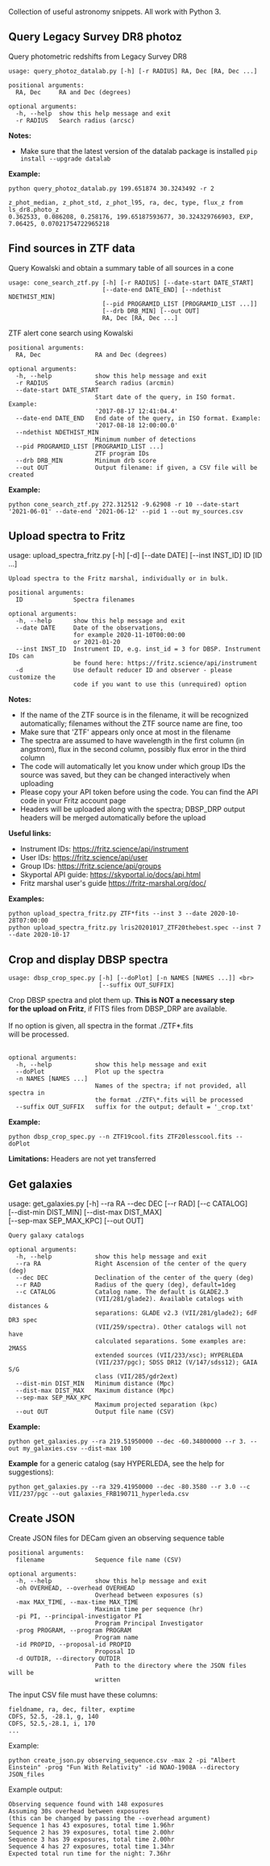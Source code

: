 Collection of useful astronomy snippets. All work with Python 3.

## Query Legacy Survey DR8 photoz

Query photometric redshifts from Legacy Survey DR8<br>

```
usage: query_photoz_datalab.py [-h] [-r RADIUS] RA, Dec [RA, Dec ...]

positional arguments:
  RA, Dec     RA and Dec (degrees)

optional arguments:
  -h, --help  show this help message and exit
  -r RADIUS   Search radius (arcsc)
```

**Notes:**
* Make sure that the latest version of the datalab package is installed
`pip install --upgrade datalab`
 

**Example:**

```
python query_photoz_datalab.py 199.651874 30.3243492 -r 2
```
```
z_phot_median, z_phot_std, z_phot_l95, ra, dec, type, flux_z from ls_dr8.photo_z
0.362533, 0.086208, 0.258176, 199.65187593677, 30.324329766903, EXP, 7.06425, 0.07021754722965218
```

## Find sources in ZTF data

Query Kowalski and obtain a summary table of all sources in a cone <br>
```
usage: cone_search_ztf.py [-h] [-r RADIUS] [--date-start DATE_START]
                          [--date-end DATE_END] [--ndethist NDETHIST_MIN]
                          [--pid PROGRAMID_LIST [PROGRAMID_LIST ...]]
                          [--drb DRB_MIN] [--out OUT]
                          RA, Dec [RA, Dec ...]
```

ZTF alert cone search using Kowalski
```
positional arguments:
  RA, Dec               RA and Dec (degrees)

optional arguments:
  -h, --help            show this help message and exit
  -r RADIUS             Search radius (arcmin)
  --date-start DATE_START
                        Start date of the query, in ISO format. Example:
                        '2017-08-17 12:41:04.4'
  --date-end DATE_END   End date of the query, in ISO format. Example:
                        '2017-08-18 12:00:00.0'
  --ndethist NDETHIST_MIN
                        Minimum number of detections
  --pid PROGRAMID_LIST [PROGRAMID_LIST ...]
                        ZTF program IDs
  --drb DRB_MIN         Minimum drb score
  --out OUT             Output filename: if given, a CSV file will be created
```

**Example:**

```
python cone_search_ztf.py 272.312512 -9.62908 -r 10 --date-start '2021-06-01' --date-end '2021-06-12' --pid 1 --out my_sources.csv
```

## Upload spectra to Fritz

usage: upload_spectra_fritz.py [-h] [-d] [--date DATE] [--inst INST_ID]
                               ID [ID ...] <br>
```
Upload spectra to the Fritz marshal, individually or in bulk.

positional arguments:
  ID              Spectra filenames

optional arguments:
  -h, --help      show this help message and exit
  --date DATE     Date of the observations,
                  for example 2020-11-10T00:00:00
                  or 2021-01-20
  --inst INST_ID  Instrument ID, e.g. inst_id = 3 for DBSP. Instrument IDs can
                  be found here: https://fritz.science/api/instrument
  -d              Use default reducer ID and observer - please customize the
                  code if you want to use this (unrequired) option
```

**Notes:**
* If the name of the ZTF source is in the filename, it will be recognized automatically; filenames without the ZTF source name are fine, too
* Make sure that 'ZTF' appears only once at most in the filename
* The spectra are assumed to have wavelength in the first column (in angstrom), flux in the second column, possibly flux error in the third column
* The code will automatically let you know under which group IDs the source was saved, but they can be changed interactively when uploading 
* Please copy your API token before using the code. You can find the API code in your Fritz account page
* Headers will be uploaded along with the spectra; DBSP_DRP output headers will be merged automatically before the upload

**Useful links:**
* Instrument IDs: https://fritz.science/api/instrument
* User IDs: https://fritz.science/api/user
* Group IDs: https://fritz.science/api/groups
* Skyportal API guide: https://skyportal.io/docs/api.html
* Fritz marshal user's guide https://fritz-marshal.org/doc/

**Examples:**
```
python upload_spectra_fritz.py ZTF*fits --inst 3 --date 2020-10-28T07:00:00
python upload_spectra_fritz.py lris20201017_ZTF20thebest.spec --inst 7 --date 2020-10-17
```

## Crop and display DBSP spectra

```
usage: dbsp_crop_spec.py [-h] [--doPlot] [-n NAMES [NAMES ...]] <br>
                         [--suffix OUT_SUFFIX]
```
Crop DBSP spectra and plot them up. <b>This is NOT a necessary step <br>
for the upload on Fritz</b>, if FITS files from DBSP_DRP are available. <br>
<br>
If no option is given, all spectra in the format ./ZTF\*.fits <br>will be processed.<br>
<br>
```
optional arguments:
  -h, --help            show this help message and exit
  --doPlot              Plot up the spectra
  -n NAMES [NAMES ...]
                        Names of the spectra; if not provided, all spectra in
                        the format ./ZTF\*.fits will be processed
  --suffix OUT_SUFFIX   suffix for the output; default = '_crop.txt'
```

**Example:**

```
python dbsp_crop_spec.py --n ZTF19cool.fits ZTF20lesscool.fits --doPlot
```

**Limitations:** Headers are not yet transferred



## Get galaxies
usage: get_galaxies.py [-h] --ra RA --dec DEC [--r RAD] [--c CATALOG]<br>
                       [--dist-min DIST_MIN] [--dist-max DIST_MAX]<br>
                       [--sep-max SEP_MAX_KPC] [--out OUT]<br>
```
Query galaxy catalogs

optional arguments:
  -h, --help            show this help message and exit
  --ra RA               Right Ascension of the center of the query (deg)
  --dec DEC             Declination of the center of the query (deg)
  --r RAD               Radius of the query (deg), default=1deg
  --c CATALOG           Catalog name. The default is GLADE2.3
                        (VII/281/glade2). Available catalogs with distances &
                        separations: GLADE v2.3 (VII/281/glade2); 6dF DR3 spec
                        (VII/259/spectra). Other catalogs will not have
                        calculated separations. Some examples are: 2MASS
                        extended sources (VII/233/xsc); HYPERLEDA
                        (VII/237/pgc); SDSS DR12 (V/147/sdss12); GAIA S/G
                        class (VII/285/gdr2ext)
  --dist-min DIST_MIN   Minimum distance (Mpc)
  --dist-max DIST_MAX   Maximum distance (Mpc)
  --sep-max SEP_MAX_KPC
                        Maximum projected separation (kpc)
  --out OUT             Output file name (CSV)
```


**Example:**
```
python get_galaxies.py --ra 219.51950000 --dec -60.34800000 --r 3. --out my_galaxies.csv --dist-max 100
```

**Example** for a generic catalog (say HYPERLEDA, see the help for suggestions):

```
python get_galaxies.py --ra 329.41950000 --dec -80.3580 --r 3.0 --c VII/237/pgc --out galaxies_FRB190711_hyperleda.csv
```


## Create JSON

Create JSON files for DECam given an observing sequence table
```
positional arguments:
  filename              Sequence file name (CSV)

optional arguments:
  -h, --help            show this help message and exit
  -oh OVERHEAD, --overhead OVERHEAD
                        Overhead between exposures (s)
  -max MAX_TIME, --max-time MAX_TIME
                        Maximim time per sequence (hr)
  -pi PI, --principal-investigator PI
                        Program Principal Investigator
  -prog PROGRAM, --program PROGRAM
                        Program name
  -id PROPID, --proposal-id PROPID
                        Proposal ID
  -d OUTDIR, --directory OUTDIR
                        Path to the directory where the JSON files will be
                        written
```

The input CSV file must have these columns:
```
fieldname, ra, dec, filter, exptime
CDFS, 52.5, -28.1, g, 140
CDFS, 52.5,-28.1, i, 170
...
```

Example:
```
python create_json.py observing_sequence.csv -max 2 -pi "Albert Einstein" -prog "Fun With Relativity" -id NOAO-1908A --directory JSON_files
```

Example output:
```
Observing sequence found with 148 exposures
Assuming 30s overhead between exposures
(this can be changed by passing the --overhead argument)
Sequence 1 has 43 exposures, total time 1.96hr
Sequence 2 has 39 exposures, total time 2.00hr
Sequence 3 has 39 exposures, total time 2.00hr
Sequence 4 has 27 exposures, total time 1.34hr
Expected total run time for the night: 7.36hr
```
